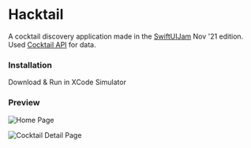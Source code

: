 # Hacktail
A cocktail discovery application made in the [SwiftUIJam](https://www.swiftuijam.com/index.html) Nov '21 edition.
Used [Cocktail API](https://rapidapi.com/thecocktaildb/api/the-cocktail-db/) for data.

### Installation
Download & Run in XCode Simulator

### Preview
![Home Page](https://user-images.githubusercontent.com/11782011/140909966-43894bd7-b859-4247-bcf9-3cce4b6617fe.png)

![Cocktail Detail Page](https://user-images.githubusercontent.com/11782011/140909982-127dd9f8-1ad7-4a53-9e8a-d77dded52ba5.png)
